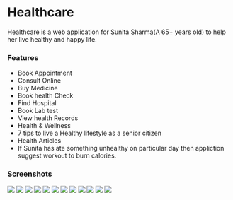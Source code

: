 # Healthcare

Healthcare is a web application for Sunita Sharma(A 65+ years old) to help her live healthy and happy life.

### Features

- Book Appointment
- Consult Online
- Buy Medicine
- Book health Check
- Find Hospital
- Book Lab test
- View health Records
- Health & Wellness
- 7 tips to live a Healthy lifestyle as a senior citizen
- Health Articles
- If Sunita has ate something unhealthy on particular day then appliction suggest workout to burn calories.

### Screenshots

![](img/Screenshot/Screenshot_(2487).png)
![](img/Screenshot/Screenshot_(2488).png)
![](img/Screenshot/Screenshot_(2489).png)
![](img/Screenshot/Screenshot_(2490).png)
![](img/Screenshot/Screenshot_(2491).png)
![](img/Screenshot/Screenshot_(2492).png)
![](img/Screenshot/Screenshot_(2493).png)
![](img/Screenshot/Screenshot_(2494).png)
![](img/Screenshot/Screenshot_(2495).png)
![](img/Screenshot/Screenshot_(2496).png)
![](img/Screenshot/Screenshot_(2497).png)
![](img/Screenshot/Screenshot_(2498).png)